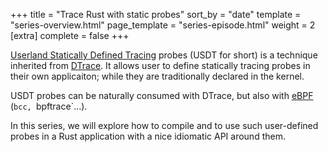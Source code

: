 +++
title = "Trace Rust with static probes"
sort_by = "date"
template = "series-overview.html"
page_template = "series-episode.html"
weight = 2
[extra]
complete = false
+++

[Userland Statically Defined Tracing][USDT] probes (USDT for short) is a
technique inherited from [DTrace]. It allows user to define statically tracing
probes in their own applicaiton; while they are traditionally declared in the
kernel.

USDT probes can be naturally consumed with DTrace, but also with [eBPF] (`bcc,
`bpftrace`…).

In this series, we will explore how to compile and to use such user-defined
probes in a Rust application with a nice idiomatic API around them.


[USDT]: https://illumos.org/books/dtrace/chp-usdt.html
[DTrace]: https://en.wikipedia.org/wiki/DTrace
[eBPF]: http://www.brendangregg.com/blog/2019-01-01/learn-ebpf-tracing.html
